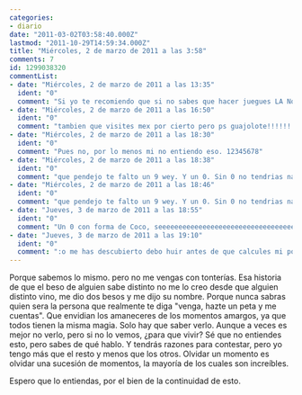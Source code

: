 ```yaml
---
categories:
- diario
date: "2011-03-02T03:58:40.000Z"
lastmod: "2011-10-29T14:59:34.000Z"
title: "Miércoles, 2 de marzo de 2011 a las 3:58"
comments: 7
id: 1299038320
commentList:
- date: "Miércoles, 2 de marzo de 2011 a las 13:35"
  ident: "0"
  comment: "Si yo te recomiendo que si no sabes que hacer juegues LA Noire"
- date: "Miércoles, 2 de marzo de 2011 a las 16:50"
  ident: "0"
  comment: "tambien que visites mex por cierto pero ps guajolote!!!!!!!!!!!!1"
- date: "Miércoles, 2 de marzo de 2011 a las 18:30"
  ident: "0"
  comment: "Pues no, por lo menos mi no entiendo eso. 12345678"
- date: "Miércoles, 2 de marzo de 2011 a las 18:38"
  ident: "0"
  comment: "que pendejo te falto un 9 wey. Y un 0. Sin 0 no tendrias nada . Pendejo. Pinche pendejo."
- date: "Miércoles, 2 de marzo de 2011 a las 18:46"
  ident: "0"
  comment: "que pendejo te falto un 9 wey. Y un 0. Sin 0 no tendrias nada . Pendejo. Pinche pendejo."
- date: "Jueves, 3 de marzo de 2011 a las 18:55"
  ident: "0"
  comment: "Un 0 con forma de Coco, seeeeeeeeeeeeeeeeeeeeeeeeeeeeeeeeeeeeeeh!!"
- date: "Jueves, 3 de marzo de 2011 a las 19:10"
  ident: "0"
  comment: ":o me has descubierto debo huir antes de que calcules mi posicion"
---
```


Porque sabemos lo mismo. pero no me vengas con tonterías. Esa historia de que el beso de alguien sabe distinto no me lo creo desde que alguien distinto vino, me dio dos besos y me dijo su nombre. Porque nunca sabras quien sera la persona que realmente te diga "venga, hazte un peta y me cuentas". Que envidian los amaneceres de los momentos amargos, ya que todos tienen la misma magia. Solo hay que saber verlo. Aunque a veces es mejor no verlo, pero si no lo vemos, ¿para que vivir? Sé que no entiendes esto, pero sabes de qué hablo. Y tendrás razones para contestar, pero yo tengo más que el resto y menos que los otros. Olvidar un momento es olvidar una sucesión de momentos, la mayoría de los cuales son increíbles.  
  
Espero que lo entiendas, por el bien de la continuidad de esto.